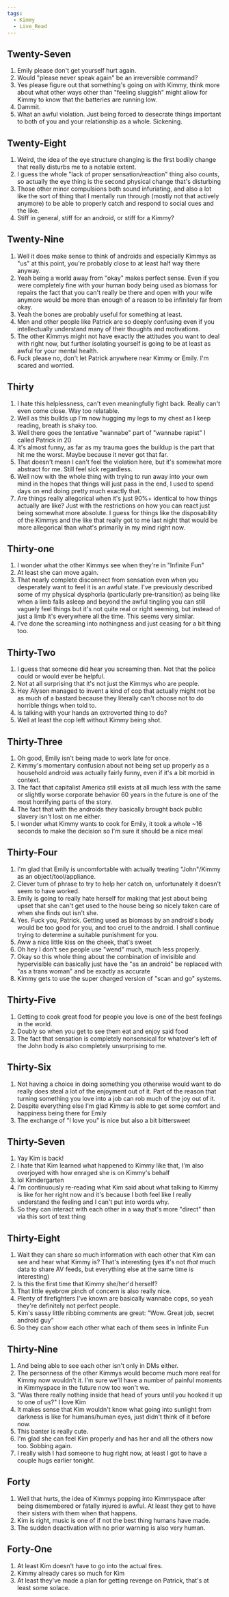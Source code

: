 ```yaml
---
tags:
  - Kimmy
  - Live_Read
---
```

## Twenty-Seven
1. Emily please don't get yourself hurt again. 
2. Would "please never speak again" be an irreversible command?
3. Yes please figure out that something's going on with Kimmy, think more about what other ways other than "feeling sluggish" might allow for Kimmy to know that the batteries are running low.
4. Dammit.
5. What an awful violation. Just being forced to desecrate things important to both of you and your relationship as a whole. Sickening.
## Twenty-Eight
1. Weird, the idea of the eye structure changing is the first bodily change that really disturbs me to a notable extent.
2. I guess the whole "lack of proper sensation/reaction" thing also counts, so actually the eye thing is the second physical change that's disturbing
3. Those other minor compulsions both sound infuriating, and also a lot like the sort of thing that I mentally run through (mostly not that actively anymore) to be able to properly catch and respond to social cues and the like.
4. Stiff in general, stiff for an android, or stiff for a Kimmy?
## Twenty-Nine
1. Well it does make sense to think of androids and especially Kimmys as "us" at this point, you're probably close to at least half way there anyway. 
2. Yeah being a world away from "okay" makes perfect sense. Even if you were completely fine with your human body being used as biomass for repairs the fact that you can't really be there and open with your wife anymore would be more than enough of a reason to be infinitely far from okay.
3. Yeah the bones are probably useful for something at least.
4. Men and other people like Patrick are so deeply confusing even if you intellectually understand many of their thoughts and motivations.
5. The other Kimmys might not have exactly the attitudes you want to deal with right now, but further isolating yourself is going to be at least as awful for your mental health. 
6. Fuck please no, don't let Patrick anywhere near Kimmy or Emily. I'm scared and worried.
## Thirty
1. I hate this helplessness, can't even meaningfully fight back. Really can't even come close. Way too relatable.
2. Well as this builds up I'm now hugging my legs to my chest as I keep reading, breath is shaky too. 
3. Well there goes the tentative "wannabe" part of "wannabe rapist" I called Patrick in 20
4. It's almost funny, as far as my trauma goes the buildup is the part that hit me the worst. Maybe because it never got that far.
5. That doesn't mean I can't feel the violation here, but it's somewhat more abstract for me. Still feel sick regardless.
6. Well now with the whole thing with trying to run away into your own mind in the hopes that things will just pass in the end, I used to spend days on end doing pretty much exactly that.
7. Are things really allegorical when it's just 90%+ identical to how things actually are like? Just with the restrictions on how you can react just being somewhat more absolute. I guess for things like the disposability of the Kimmys and the like that really got to me last night that would be more allegorical than what's primarily in my mind right now.
## Thirty-one
1. I wonder what the other Kimmys see when they're in "Infinite Fun"
2. At least she can move again. 
3. That nearly complete disconnect from sensation even when you desperately want to feel it is an awful state. I've previously described some of my physical dysphoria (particularly pre-transition) as being like when a limb falls asleep and beyond the awful tingling you can still vaguely feel things but it's not quite real or right seeming, but instead of just a limb it's everywhere all the time. This seems very similar.
4. I've done the screaming into nothingness and just ceasing for a bit thing too.
## Thirty-Two
1. I guess that someone did hear you screaming then. Not that the police could or would ever be helpful.
2. Not at all surprising that it's not just the Kimmys who are people. 
3. Hey Alyson managed to invent a kind of cop that actually might not be as much of a bastard because they literally can't choose not to do horrible things when told to.
4. Is talking with your hands an extroverted thing to do?
5. Well at least the cop left without Kimmy being shot. 
## Thirty-Three
1. Oh good, Emily isn't being made to work late for once.
2. Kimmy's momentary confusion about not being set up properly as a household android was actually fairly funny, even if it's a bit morbid in context.
3. The fact that capitalist America still exists at all much less with the same or slightly worse corporate behavior 60 years in the future is one of the most horrifying parts of the story.
4. The fact that with the androids they basically brought back public slavery isn't lost on me either.
5. I wonder what Kimmy wants to cook for Emily, it took a whole ~16 seconds to make the decision so I'm sure it should be a nice meal
## Thirty-Four
1. I'm glad that Emily is uncomfortable with actually treating "John"/Kimmy as an object/tool/appliance. 
2. Clever turn of phrase to try to help her catch on, unfortunately it doesn't seem to have worked. 
3. Emily is going to really hate herself for making that jest about being upset that she can't get used to the house being so nicely taken care of when she finds out isn't she.
4. Yes. Fuck you, Patrick. Getting used as biomass by an android's body would be too good for you, and too cruel to the android. I shall continue trying to determine a suitable punishment for you.
5. Aww a nice little kiss on the cheek, that's sweet
6. Oh hey I don't see people use "wend" much, much less properly. 
7. Okay so this whole thing about the combination of invisible and hypervisible can basically just have the "as an android" be replaced with "as a trans woman" and be exactly as accurate
8. Kimmy gets to use the super charged version of "scan and go" systems.
## Thirty-Five
1. Getting to cook great food for people you love is one of the best feelings in the world. 
2. Doubly so when you get to see them eat and enjoy said food
3. The fact that sensation is completely nonsensical for whatever's left of the John body is also completely unsurprising to me. 
## Thirty-Six
1. Not having a choice in doing something you otherwise would want to do really does steal a lot of the enjoyment out of it. Part of the reason that turning something you love into a job can rob much of the joy out of it.
2. Despite everything else I'm glad Kimmy is able to get some comfort and happiness being there for Emily 
3. The exchange of "I love you" is nice but also a bit bittersweet
## Thirty-Seven
1. Yay Kim is back!
2. I hate that Kim learned what happened to Kimmy like that, I'm also overjoyed with how enraged she is on Kimmy's behalf
3. lol Kimdergarten
4. I'm continuously re-reading what Kim said about what talking to Kimmy is like for her right now and it's because I both feel like I really understand the feeling and I can't put into words why.
5. So they can interact with each other in a way that's more "direct" than via this sort of text thing
## Thirty-Eight
1. Wait they can share so much information with each other that Kim can see and hear what Kimmy is? That's interesting (yes it's not *that* much data to share AV feeds, but everything else at the same time is interesting)
2. Is this the first time that Kimmy she/her'd herself? 
3. That little eyebrow pinch of concern is also really nice.
4. Plenty of firefighters I've known are basically wannabe cops, so yeah they're definitely not perfect people.
5. Kim's sassy little ribbing comments are great: "Wow. Great job, secret android guy"
6. So they can show each other what each of them sees in Infinite Fun
## Thirty-Nine
1. And being able to see each other isn't only in DMs either. 
2. The personness of the other Kimmys would become much more real for Kimmy now wouldn't it. I'm sure we'll have a number of painful moments in Kimmyspace in the future now too won't we.
3. "Was there really nothing inside that head of yours until you hooked it up to one of us?" I love Kim
4. It makes sense that Kim wouldn't know what going into sunlight from darkness is like for humans/human eyes, just didn't think of it before now.
5. This banter is really cute. 
6. I'm glad she can feel Kim properly and has her and all the others now too. Sobbing again.
7. I really wish I had someone to hug right now, at least I got to have a couple hugs earlier tonight.
## Forty
1. Well that hurts, the idea of Kimmys popping into Kimmyspace after being dismembered or fatally injured is awful. At least they get to have their sisters with them when that happens.
2. Kim is right, music is one of if not the best thing humans have made.
3. The sudden deactivation with no prior warning is also very human.
## Forty-One
1. At least Kim doesn't have to go into the actual fires.
2. Kimmy already cares so much for Kim
3. At least they've made a plan for getting revenge on Patrick, that's at least some solace.